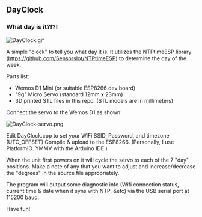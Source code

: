 ## DayClock
### What day is it?!?!

![DayClock.gif](https://github.com/phreakmonkey/DayClock/blob/master/artifacts/DayClock.gif?raw=true)

A simple "clock" to tell you what day it is.  It utilizes the NTPtimeESP library (https://github.com/SensorsIot/NTPtimeESP) to determine the day of the week.

Parts list:
  - Wemos D1 Mini (or suitable ESP8266 dev board)
  - "9g" Micro Servo (standard 12mm x 23mm)
  - 3D printed STL files in this repo. (STL models are in millimeters)

Connect the servo to the Wemos D1 as shown:

![DayClock-servo.png](https://github.com/phreakmonkey/DayClock/blob/master/artifacts/DayClock-servo.png?raw=true)

Edit DayClock.cpp to set your WiFi SSID, Password, and timezone (UTC_OFFSET)
Compile & upload to the ESP8266.  (Personally, I use PlatformIO.  YMMV with the Arduino IDE.)

When the unit first powers on it will cycle the servo to each of the 7 "day" positions.  Make a note of any that you want to adjust and increase/decrease the "degrees" in the source file appropriately.

The program will output some diagnostic info (Wifi connection status, current time & date when it syns with NTP, &etc) via the USB serial port at 115200 baud.

Have fun!
